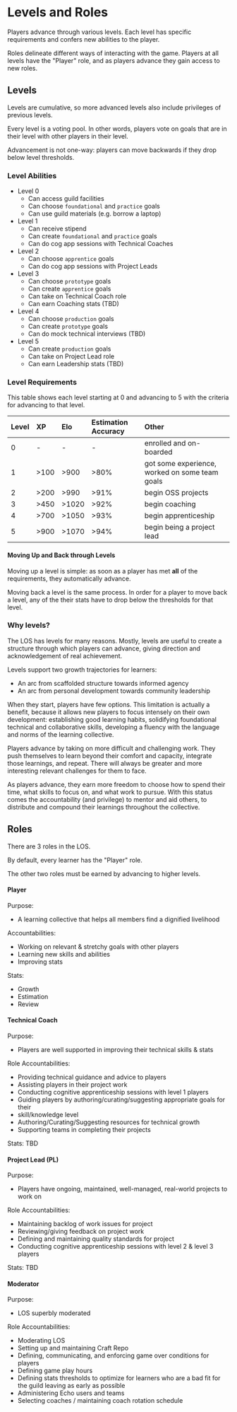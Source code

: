 # Levels and Roles

Players advance through various levels. Each level has specific requirements and confers new abilities to the player.

Roles delineate different ways of interacting with the game. Players at all levels have the "Player" role, and as players advance they gain access to new roles.

## Levels

Levels are cumulative, so more advanced levels also include privileges of previous levels.

Every level is a voting pool. In other words, players vote on goals that are in their level with other players in their level.

Advancement is not one-way: players can move backwards if they drop below level thresholds.

### Level Abilities

- Level 0
  - Can access guild facilities
  - Can choose `foundational` and `practice` goals
  - Can use guild materials (e.g. borrow a laptop)
- Level 1
  - Can receive stipend
  - Can create `foundational` and `practice` goals
  - Can do cog app sessions with Technical Coaches
- Level 2
  - Can choose `apprentice` goals
  - Can do cog app sessions with Project Leads
- Level 3
  - Can choose `prototype` goals
  - Can create `apprentice` goals
  - Can take on Technical Coach role
  - Can earn Coaching stats (TBD)
- Level 4
  - Can choose `production` goals
  - Can create `prototype` goals
  - Can do mock technical interviews (TBD)
- Level 5
  - Can create `production` goals
  - Can take on Project Lead role
  - Can earn Leadership stats (TBD)

### Level Requirements

This table shows each level starting at 0 and advancing to 5 with the criteria for advancing to that level.

| Level | XP   | Elo   | Estimation Accuracy | Other              |
|:------|:-----|:------|:--------------------|:-------------------|
| 0     | -    | -     | -                   | enrolled and on-boarded   |
| 1     | >100  | >900  | >80%                | got some experience, worked on some team goals  |
| 2     | >200 | >990  | >91%                | begin OSS projects                 |
| 3     | >450 | >1020 | >92%                | begin coaching                  |
| 4     | >700 | >1050 | >93%                | begin apprenticeship |
| 5     | >900 | >1070 | >94%                | begin being a project lead |


#### Moving Up and Back through Levels

Moving up a level is simple: as soon as a player has met **all** of the requirements, they automatically advance.

Moving back a level is the same process. In order for a player to move back a level, any of the their stats have to drop below the thresholds for that level.

### Why levels?

The LOS has levels for many reasons. Mostly, levels are useful to create a structure through which players can advance, giving direction and acknowledgement of real achievement.

Levels support two growth trajectories for learners:

- An arc from scaffolded structure towards informed agency
- An arc from personal development towards community leadership

When they start, players have few options. This limitation is actually a benefit, because it allows new players to focus intensely on their own development: establishing good learning habits, solidifying foundational technical and collaborative skills, developing a fluency with the language and norms of the learning collective.

Players advance by taking on more difficult and challenging work. They push themselves to learn beyond their comfort and capacity, integrate those learnings, and repeat. There will always be greater and more interesting relevant challenges for them to face.

As players advance, they earn more freedom to choose how to spend their time, what skills to focus on, and what work to pursue. With this status comes the accountability (and privilege) to mentor and aid others, to distribute and compound their learnings throughout the collective.

## Roles

There are 3 roles in the LOS.

By default, every learner has the "Player" role.

The other two roles must be earned by advancing to higher levels.

#### Player

Purpose:
- A learning collective that helps all members find a dignified livelihood

Accountabilities:

- Working on relevant & stretchy goals with other players
- Learning new skills and abilities
- Improving stats

Stats:
- Growth
- Estimation
- Review

#### Technical Coach

Purpose:
- Players are well supported in improving their technical skills & stats

Role Accountabilities:
- Providing technical guidance and advice to players
- Assisting players in their project work
- Conducting cognitive apprenticeship sessions with level 1 players
- Guiding players by authoring/curating/suggesting appropriate goals for their
- skill/knowledge level
- Authoring/Curating/Suggesting resources for technical growth
- Supporting teams in completing their projects

Stats: TBD

#### Project Lead (PL)

Purpose:
- Players have ongoing, maintained, well-managed, real-world projects to work on

Role Accountabilities:
- Maintaining backlog of work issues for project
- Reviewing/giving feedback on project work
- Defining and maintaining quality standards for project
- Conducting cognitive apprenticeship sessions with level 2 & level 3 players

Stats: TBD

#### Moderator

Purpose:
- LOS superbly moderated

Role Accountabilities:
- Moderating LOS
- Setting up and maintaining Craft Repo
- Defining, communicating, and enforcing game over conditions for players
- Defining game play hours
- Defining stats thresholds to optimize for learners who are a bad fit for the guild leaving as early as possible
- Administering Echo users and teams
- Selecting coaches / maintaining coach rotation schedule
